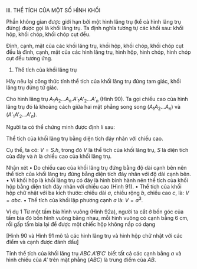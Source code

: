III. THỂ TÍCH CỦA MỘT SỐ HÌNH KHỐI

Phần không gian được giới hạn bởi một hình lăng trụ (kể cả hình lăng trụ đứng) được gọi là khối lăng trụ. Ta định nghĩa tương tự các khối sau: khối hộp, khối chóp, khối chóp cụt đều.

Đỉnh, cạnh, mặt của các khối lăng trụ, khối hộp, khối chóp, khối chóp cụt đều là đỉnh, cạnh, mặt của các hình lăng trụ, hình hộp, hình chóp, hình chóp cụt đều tương ứng.

1. Thể tích của khối lăng trụ

Hãy nêu lại công thức tính thể tích của khối lăng trụ đứng tam giác, khối lăng trụ đứng tứ giác.

Cho hình lăng trụ $A_1A_2...A_n.A'_1A'_2...A'_n$ (Hình 90). Ta gọi chiều cao của hình lăng trụ đó là khoảng cách giữa hai mặt phẳng song song $(A_1A_2...A_n)$ và $(A'_1A'_2...A'_n)$.

Người ta có thể chứng minh được định lí sau:

Thể tích của khối lăng trụ bằng diện tích đáy nhân với chiều cao.

Cụ thể, ta có: $V = S . h$, trong đó $V$ là thể tích của khối lăng trụ, $S$ là diện tích của đáy và $h$ là chiều cao của khối lăng trụ.

Nhận xét
• Do chiều cao của khối lăng trụ đứng bằng độ dài cạnh bên nên thể tích của khối lăng trụ đứng bằng diện tích đáy nhân với độ dài cạnh bên.
• Vì khối hộp là khối lăng trụ có đáy là hình bình hành nên thể tích của khối hộp bằng diện tích đáy nhân với chiều cao (Hình 91).
• Thể tích của khối hộp chữ nhật với ba kích thước: chiều dài $a$, chiều rộng $b$, chiều cao $c$, là: $V = abc$.
• Thể tích của khối lập phương cạnh $a$ là: $V = a^3$.

Ví dụ 1 Từ một tấm bia hình vuông (Hình 92a), người ta cắt ở bốn góc của tấm bia đó bốn hình vuông bằng nhau, mỗi hình vuông có cạnh bằng 6 cm, rồi gấp tấm bia lại để được một chiếc hộp không nắp có dạng

[Hình 90 và Hình 91 mô tả các hình lăng trụ và hình hộp chữ nhật với các điểm và cạnh được đánh dấu]

Tính thể tích của khối lăng trụ $ABC.A'B'C'$ biết tất cả các cạnh bằng $a$ và hình chiếu của $A'$ trên mặt phẳng $(ABC)$ là trung điểm của $AB$.